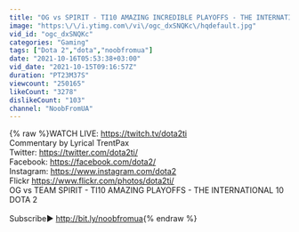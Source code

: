 ```yaml
---
title: "OG vs SPIRIT - TI10 AMAZING INCREDIBLE PLAYOFFS - THE INTERNATIONAL 10 DOTA 2"
image: "https:\/\/i.ytimg.com\/vi\/ogc_dxSNQKc\/hqdefault.jpg"
vid_id: "ogc_dxSNQKc"
categories: "Gaming"
tags: ["Dota 2","dota","noobfromua"]
date: "2021-10-16T05:53:38+03:00"
vid_date: "2021-10-15T09:16:57Z"
duration: "PT23M37S"
viewcount: "250165"
likeCount: "3278"
dislikeCount: "103"
channel: "NoobFromUA"
---
```

{% raw %}WATCH LIVE: <a rel="nofollow" target="blank" href="https://twitch.tv/dota2ti">https://twitch.tv/dota2ti</a> <br />Commentary by Lyrical TrentPax <br />Twitter: <a rel="nofollow" target="blank" href="https://twitter.com/dota2ti/">https://twitter.com/dota2ti/</a><br />Facebook: <a rel="nofollow" target="blank" href="https://facebook.com/dota2/">https://facebook.com/dota2/</a><br />Instagram: <a rel="nofollow" target="blank" href="https://www.instagram.com/dota2">https://www.instagram.com/dota2</a><br />Flickr <a rel="nofollow" target="blank" href="https://www.flickr.com/photos/dota2ti/">https://www.flickr.com/photos/dota2ti/</a><br />OG vs TEAM SPIRIT - TI10 AMAZING PLAYOFFS - THE INTERNATIONAL 10 DOTA 2<br /><br />Subscribe► <a rel="nofollow" target="blank" href="http://bit.ly/noobfromua">http://bit.ly/noobfromua</a>{% endraw %}
